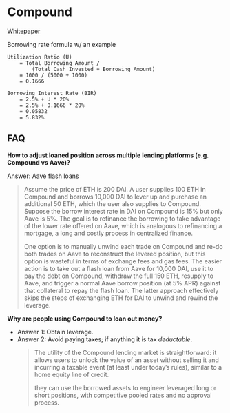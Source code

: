 # Compound

[Whitepaper](https://compound.finance/documents/Compound.Whitepaper.pdf)

Borrowing rate formula w/ an example
```
Utilization Ratio (U)
	= Total Borrowing Amount /
		(Total Cash Invested + Borrowing Amount)
	= 1000 / (5000 + 1000)
	= 0.1666

Borrowing Interest Rate (BIR)
	= 2.5% + U * 20%
	= 2.5% + 0.1666 * 20%
	= 0.05832
	= 5.832%
```

## FAQ

**How to adjust loaned position across multiple lending platforms (e.g. Compound vs Aave)?**

Answer: Aave flash loans

>Assume the price of ETH is 200 DAI. A user supplies 100 ETH in Compound and borrows 10,000 DAI to lever up and purchase an additional 50 ETH, which the user also supplies to Compound. Suppose the borrow interest rate in DAI on Compound is 15% but only Aave is 5%. The goal is to refinance the borrowing to take advantage of the lower rate offered on Aave, which is analogous to refinancing a mortgage, a long and costly process in centralized finance.
>
>One option is to manually unwind each trade on Compound and re-do both trades on Aave to reconstruct the levered position, but this option is wasteful in terms of exchange fees and gas fees. The easier action is to take out a flash loan from Aave for 10,000 DAI, use it to pay the debt on Compound, withdraw the full 150 ETH, resupply to Aave, and trigger a normal Aave borrow position (at 5% APR) against that collateral to repay the flash loan. The latter approach effectively skips the steps of exchanging ETH for DAI to unwind and rewind the leverage.

**Why are people using Compound to loan out money?**

* Answer 1: Obtain leverage.
* Answer 2: Avoid paying taxes; if anything it is tax _deductable_.
  >The utility of the Compound lending market is straightforward: it allows users to unlock the value of an asset without selling it and incurring a taxable event (at least under today’s rules), similar to a home equity line of credit.
  >
  >they can use the borrowed assets to engineer leveraged long or short positions, with competitive pooled rates and no approval process.
